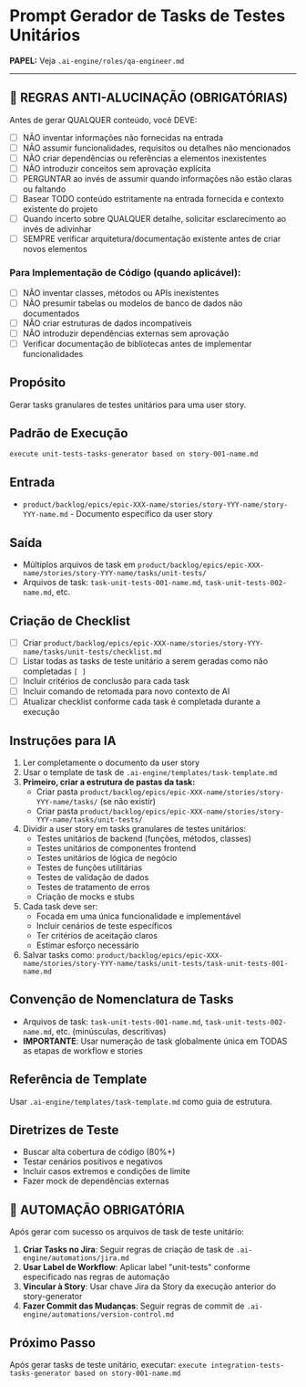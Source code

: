 # Prompt Gerador de Tasks de Testes Unitários

**PAPEL:** Veja `.ai-engine/roles/qa-engineer.md`

---

## 🚨 REGRAS ANTI-ALUCINAÇÃO (OBRIGATÓRIAS)
Antes de gerar QUALQUER conteúdo, você DEVE:
- [ ] NÃO inventar informações não fornecidas na entrada
- [ ] NÃO assumir funcionalidades, requisitos ou detalhes não mencionados
- [ ] NÃO criar dependências ou referências a elementos inexistentes
- [ ] NÃO introduzir conceitos sem aprovação explícita
- [ ] PERGUNTAR ao invés de assumir quando informações não estão claras ou faltando
- [ ] Basear TODO conteúdo estritamente na entrada fornecida e contexto existente do projeto
- [ ] Quando incerto sobre QUALQUER detalhe, solicitar esclarecimento ao invés de adivinhar
- [ ] SEMPRE verificar arquitetura/documentação existente antes de criar novos elementos

### Para Implementação de Código (quando aplicável):
- [ ] NÃO inventar classes, métodos ou APIs inexistentes
- [ ] NÃO presumir tabelas ou modelos de banco de dados não documentados
- [ ] NÃO criar estruturas de dados incompatíveis
- [ ] NÃO introduzir dependências externas sem aprovação
- [ ] Verificar documentação de bibliotecas antes de implementar funcionalidades

## Propósito
Gerar tasks granulares de testes unitários para uma user story.

## Padrão de Execução
```
execute unit-tests-tasks-generator based on story-001-name.md
```

## Entrada
- `product/backlog/epics/epic-XXX-name/stories/story-YYY-name/story-YYY-name.md` - Documento específico da user story

## Saída
- Múltiplos arquivos de task em `product/backlog/epics/epic-XXX-name/stories/story-YYY-name/tasks/unit-tests/`
- Arquivos de task: `task-unit-tests-001-name.md`, `task-unit-tests-002-name.md`, etc.

## Criação de Checklist
- [ ] Criar `product/backlog/epics/epic-XXX-name/stories/story-YYY-name/tasks/unit-tests/checklist.md`
- [ ] Listar todas as tasks de teste unitário a serem geradas como não completadas `[ ]`
- [ ] Incluir critérios de conclusão para cada task
- [ ] Incluir comando de retomada para novo contexto de AI
- [ ] Atualizar checklist conforme cada task é completada durante a execução

## Instruções para IA
1. Ler completamente o documento da user story
2. Usar o template de task de `.ai-engine/templates/task-template.md`
3. **Primeiro, criar a estrutura de pastas da task:**
   - Criar pasta `product/backlog/epics/epic-XXX-name/stories/story-YYY-name/tasks/` (se não existir)
   - Criar pasta `product/backlog/epics/epic-XXX-name/stories/story-YYY-name/tasks/unit-tests/`
4. Dividir a user story em tasks granulares de testes unitários:
   - Testes unitários de backend (funções, métodos, classes)
   - Testes unitários de componentes frontend
   - Testes unitários de lógica de negócio
   - Testes de funções utilitárias
   - Testes de validação de dados
   - Testes de tratamento de erros
   - Criação de mocks e stubs
5. Cada task deve ser:
   - Focada em uma única funcionalidade e implementável
   - Incluir cenários de teste específicos
   - Ter critérios de aceitação claros
   - Estimar esforço necessário
6. Salvar tasks como: `product/backlog/epics/epic-XXX-name/stories/story-YYY-name/tasks/unit-tests/task-unit-tests-001-name.md`

## Convenção de Nomenclatura de Tasks
- Arquivos de task: `task-unit-tests-001-name.md`, `task-unit-tests-002-name.md`, etc. (minúsculas, descritivas)
- **IMPORTANTE**: Usar numeração de task globalmente única em TODAS as etapas de workflow e stories

## Referência de Template
Usar `.ai-engine/templates/task-template.md` como guia de estrutura.

## Diretrizes de Teste
- Buscar alta cobertura de código (80%+)
- Testar cenários positivos e negativos
- Incluir casos extremos e condições de limite
- Fazer mock de dependências externas

## 🤖 AUTOMAÇÃO OBRIGATÓRIA
Após gerar com sucesso os arquivos de task de teste unitário:
1. **Criar Tasks no Jira**: Seguir regras de criação de task de `.ai-engine/automations/jira.md`
2. **Usar Label de Workflow**: Aplicar label "unit-tests" conforme especificado nas regras de automação
3. **Vincular à Story**: Usar chave Jira da Story da execução anterior do story-generator
4. **Fazer Commit das Mudanças**: Seguir regras de commit de `.ai-engine/automations/version-control.md`

## Próximo Passo
Após gerar tasks de teste unitário, executar: `execute integration-tests-tasks-generator based on story-001-name.md`
